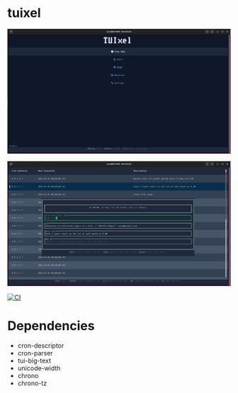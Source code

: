 # tuixel

![](assets/tuixel1.png)

![](assets/tuixel2.png)

[![CI](https://github.com//tuixel/workflows/CI/badge.svg)](https://github.com/quasiL/tuixel/actions)

# Dependencies

- cron-descriptor
- cron-parser
- tui-big-text
- unicode-width
- chrono
- chrono-tz

